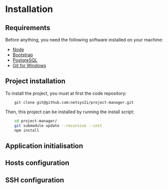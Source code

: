 Installation
============

Requirements
------------

Before anything, you need the following software installed on your machine:

  * [Node](https://nodejs.org/en/download/current/)
  * [Bootstrap](http://getbootstrap.com/getting-started/#download)
  * [PostgreSQL](https://www.postgresql.org/download/)
  * [Git for Windows](https://git-for-windows.github.io/) 

Project installation
--------------------
To install the project, you must at first the code repository:
``` lancer Git Bash sur Windows
    git clone git@github.com:netsys2i/project-manager.git
```

Then, this project can be installed by running the install script:
``` bash
    cd project-manager/
    git submodule update --recursive --init
    npm install
```

Application initialisation
--------------------------

Hosts configuration
-------------------

SSH configuration
-----------------

